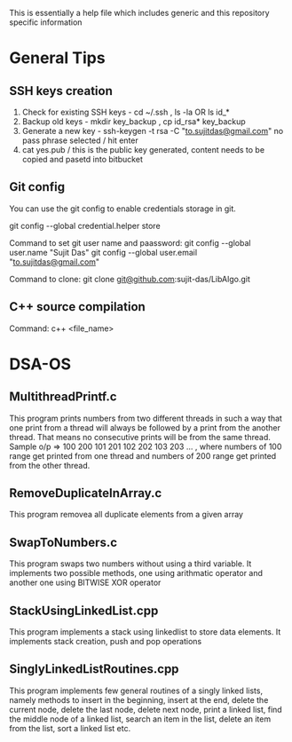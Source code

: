 This is essentially a help file which includes generic and this repository specific information

# General Tips

## SSH keys creation

1. Check for existing SSH keys - cd ~/.ssh , ls -la OR ls id_*
2. Backup old keys - mkdir key_backup , cp id_rsa* key_backup
3. Generate a new key - 
   ssh-keygen -t rsa -C "to.sujitdas@gmail.com"
   no pass phrase selected / hit enter
4. cat yes.pub   / this is the public key generated, content needs to be copied and pasetd into bitbucket

## Git config

You can use the git config to enable credentials storage in git.

git config --global credential.helper store

Command to set git user name and paassword:
git config --global user.name "Sujit Das"
git config --global user.email "to.sujitdas@gmail.com"

Command to clone: git clone git@github.com:sujit-das/LibAlgo.git

## C++ source compilation

Command: c++ <file_name> 

# DSA-OS

## MultithreadPrintf.c

This program prints numbers from two different threads in such a way that one print from a thread will always be followed by a print from the another thread.
That means no consecutive prints will be from the same thread.
Sample o/p => 100
              200
              101
              201
              102
              202
              103
              203
              ...
              , where numbers of 100 range get printed from one thread and numbers of 200 range get printed from the other thread.
              
## RemoveDuplicateInArray.c

This program removea all duplicate elements from a given array

## SwapToNumbers.c

This program swaps two numbers without using a third variable. It implements two possible methods, one using arithmatic operator and another one using BITWISE XOR operator

## StackUsingLinkedList.cpp

This program implements a stack using linkedlist to store data elements. It implements stack creation, push and pop operations

## SinglyLinkedListRoutines.cpp

This program implements few general routines of a singly linked lists, namely methods to insert in the beginning, insert at the end, delete the current node, delete the last node, delete next node, print a linked list, find the middle node of a linked list, search an item in the list, delete an item from the list, sort a linked list etc.

